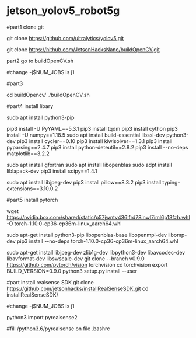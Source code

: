 # jetson_yolov5_robot5g

#part1 clone git

git clone https://github.com/ultralytics/yolov5.git

git clone https://hithub.com/JetsonHacksNano/buildOpenCV.git

part2 go to buildOpenCV.sh 

#change -j$NUM_JOBS is j1

#part3 

cd buildOpencv/
./buildOpenCV.sh

#part4 install libary

sudo apt install python3-pip

pip3 install -U PyYAML==5.3.1
pip3 install tqdm
pip3 install cython
pip3 install -U numpy==1.18.5
sudo apt install build-essential libssl-dev python3-dev
pip3 install cycler==0.10
pip3 install kiwisolver==1.3.1
pip3 install pyparsing==2.4.7
pip3 install python-deteutil==2.8.2
pip3 install --no-deps matplotlib==3.2.2

sudo apt install gfortran
sudo apt install libopenblas
sudo adpt install liblapack-dev
pip3 install scipy==1.4.1

sudo apt install libjpeg-dev
pip3 install pillow==8.3.2
pip3 install typing-extensions==3.10.0.2

#part5 install pytorch

wget https://nvidia.box.com/shared/static/p57jwntv436lfrd78inwl7iml6p13fzh.whl -O torch-1.10.0-cp36-cp36m-linux_aarch64.whl 

sudo apt-get install python3-pip libopenblas-base libopenmpi-dev libomp-dev
pip3 install --no-deps torch-1.10.0-cp36-cp36m-linux_aarch64.whl 

sudo apt-get install libjpeg-dev zlib1g-dev libpython3-dev libavcodec-dev libavformat-dev libswscale-dev
git clone --branch v0.9.0 https://github.com/pytorch/vision torchvision
cd torchvision
export BUILD_VERSION=0.9.0
python3 setup.py install --user

#part install realsense SDK
git clone https://github.com/jetsonhacks/installRealSenseSDK.git
cd installRealSenseSDK/

#change -j$NUM_JOBS is j1

python3
import pyrealsense2

#fill /python3.6/pyrealsense on file .bashrc
